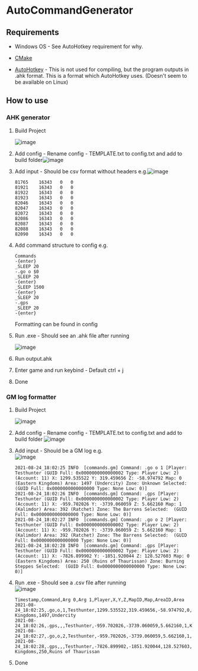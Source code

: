 # AutoCommandGenerator

## Requirements

* Windows OS - See AutoHotkey requirement for why.

* [CMake](https://cmake.org/)

* [AutoHotkey](https://www.autohotkey.com/) - This is not used for compiling, but the program outputs in .ahk format. This is a format which AutoHotkey uses. (Doesn't seem to be available on Linux)

## How to use
### AHK generator
1. Build Project

   ![image](https://user-images.githubusercontent.com/53914190/130573257-4e21888c-5c6e-4455-afd0-c99f038645a2.png)

2. Add config - Rename config - TEMPLATE.txt to config.txt and add to build folder![image](https://user-images.githubusercontent.com/53914190/130573328-00a68505-57b5-4267-8d02-8c84353af42c.png)

3. Add input - Should be csv format without headers e.g.![image](https://user-images.githubusercontent.com/53914190/130573360-5a964382-31f8-4b4e-83c7-41a5c8adb733.png)

   ```
   81765	16343	0	0
   81921	16343	0	0
   81922	16343	0	0
   81923	16343	0	0
   82046	16343	0	0
   82047	16343	0	0
   82072	16343	0	0
   82086	16343	0	0
   82087	16343	0	0
   82088	16343	0	0
   82090	16343	0	0
   ```

4. Add command structure to config e.g.

   ```
   Commands
   -{enter}
   _SLEEP 20
   -.go o $0
   _SLEEP 20
   -{enter}
   _SLEEP 1500
   -{enter}
   _SLEEP 20
   -.gps
   _SLEEP 20
   -{enter}
   ```

   Formatting can be found in config

5. Run .exe - Should see an .ahk file after running

   ![image](https://user-images.githubusercontent.com/53914190/130573391-f9083c86-40c1-4df6-a10b-77ac35de2acb.png)

6. Run output.ahk

7. Enter game and run keybind - Default ctrl + j

8. Done

### GM log formatter
1. Build Project

   ![image](https://user-images.githubusercontent.com/53914190/130573257-4e21888c-5c6e-4455-afd0-c99f038645a2.png)

2. Add config - Rename config - TEMPLATE.txt to config.txt and add to build folder ![image](https://user-images.githubusercontent.com/53914190/130573328-00a68505-57b5-4267-8d02-8c84353af42c.png)
3. Add input - Should be a GM log e.g.                 
   ![image](https://user-images.githubusercontent.com/53914190/130573360-5a964382-31f8-4b4e-83c7-41a5c8adb733.png)

   ```
   2021-08-24_18:02:25 INFO  [commands.gm] Command: .go o 1 [Player: Testhunter (GUID Full: 0x0000000000000002 Type: Player Low: 2) (Account: 11) X: 1299.535522 Y: 319.459656 Z: -58.974792 Map: 0 (Eastern Kingdoms) Area: 1497 (Undercity) Zone: Unknown Selected:  (GUID Full: 0x0000000000000000 Type: None Low: 0)]
   2021-08-24_18:02:26 INFO  [commands.gm] Command: .gps [Player: Testhunter (GUID Full: 0x0000000000000002 Type: Player Low: 2) (Account: 11) X: -959.702026 Y: -3739.060059 Z: 5.662160 Map: 1 (Kalimdor) Area: 392 (Ratchet) Zone: The Barrens Selected:  (GUID Full: 0x0000000000000000 Type: None Low: 0)]
   2021-08-24_18:02:27 INFO  [commands.gm] Command: .go o 2 [Player: Testhunter (GUID Full: 0x0000000000000002 Type: Player Low: 2) (Account: 11) X: -959.702026 Y: -3739.060059 Z: 5.662160 Map: 1 (Kalimdor) Area: 392 (Ratchet) Zone: The Barrens Selected:  (GUID Full: 0x0000000000000000 Type: None Low: 0)]
   2021-08-24_18:02:28 INFO  [commands.gm] Command: .gps [Player: Testhunter (GUID Full: 0x0000000000000002 Type: Player Low: 2) (Account: 11) X: -7826.899902 Y: -1851.920044 Z: 128.527603 Map: 0 (Eastern Kingdoms) Area: 250 (Ruins of Thaurissan) Zone: Burning Steppes Selected:  (GUID Full: 0x0000000000000000 Type: None Low: 0)]
   ```
4. Run .exe - Should see a .csv file after running   
   ![image](https://user-images.githubusercontent.com/53914190/130686255-1f5b2a50-03f4-4490-bb00-be87df6e9f5b.png)
   ``` csv
   Timestamp,Command,Arg 0,Arg 1,Player,X,Y,Z,MapID,Map,AreaID,Area
   2021-08-24_18:02:25,.go,o,1,Testhunter,1299.535522,319.459656,-58.974792,0,Eastern Kingdoms,1497,Undercity
   2021-08-24_18:02:26,.gps,,,Testhunter,-959.702026,-3739.060059,5.662160,1,Kalimdor,392,Ratchet
   2021-08-24_18:02:27,.go,o,2,Testhunter,-959.702026,-3739.060059,5.662160,1,Kalimdor,392,Ratchet
   2021-08-24_18:02:28,.gps,,,Testhunter,-7826.899902,-1851.920044,128.527603,0,Eastern Kingdoms,250,Ruins of Thaurissan

   ```

5. Done
